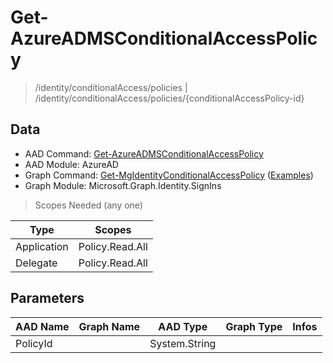 # Get-AzureADMSConditionalAccessPolicy

> /identity/conditionalAccess/policies | /identity/conditionalAccess/policies/{conditionalAccessPolicy-id}

## Data

+ AAD Command: [Get-AzureADMSConditionalAccessPolicy](https://docs.microsoft.com/en-us/powershell/module/AzureAD/Get-AzureADMSConditionalAccessPolicy)
+ AAD Module: AzureAD
+ Graph Command: [Get-MgIdentityConditionalAccessPolicy](https://docs.microsoft.com/en-us/powershell/module/Microsoft.Graph.Identity.SignIns/Get-MgIdentityConditionalAccessPolicy) ([Examples](https://github.com/orgs/msgraph/discussions?discussions_q=Get-MgIdentityConditionalAccessPolicy))
+ Graph Module: Microsoft.Graph.Identity.SignIns

> Scopes Needed (any one)

|Type|Scopes|
|---|---|
|Application|Policy.Read.All|
|Delegate|Policy.Read.All|

## Parameters

|AAD Name|Graph Name|AAD Type|Graph Type|Infos|
|---|---|---|---|---|
|PolicyId||System.String|||


